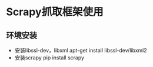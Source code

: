 # Scrapy抓取框架使用
## 环境安装
* 安装libssl-dev，libxml  apt-get install libssl-dev/libxml2
* 安装scrapy pip install scrapy
